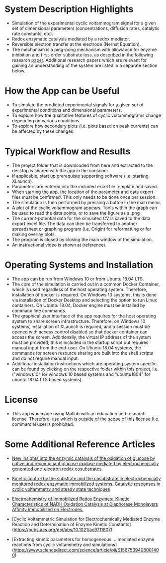 # System Description Highlights
- Simulation of the experimental cyclic voltammogram signal for a given set of dimensional parameters (concentrations, diffusion rates, catalytic rate constants, etc).
- Redox enzymatic catalysis mediated by a redox mediator.
- Reversible electron transfer at the electrode (Nernst Equation).
- The mechanism is a ping-pong mechanism with allowance for enyzme inhibition and first-order substrate loss, as described in the following research [paper](https://pubs.acs.org/doi/abs/10.1021/ja204637d). Additional research papers which are relevant for gaining an understanding of the system are listed in a separate section below.

# How the App can be Useful
- To simulate the predicted experimental signals for a given set of experimental conditions and dimensional parameters.
- To explore how the qualitative features of cyclic voltammograms change depending on various conditions.
- To explore how secondary plots (i.e. plots based on peak currents) can be affected by these changes.

# Typical Workflow and Results
- The project folder that is downloaded from here and extracted to the desktop is shared with the app in the container.
- If applicable, start up prerequiste supporting software (i.e. starting XLaunch).
- Parameters are entered into the included excel file template and saved.
- When starting the app, the location of the parameter and data export files must be confirmed. This only needs to be done once per session.
- The simulation is then performed by pressing a button in the main menu.
- A plot of the cyclic voltammogram appears. Tools within the graph can be used to read the data points, or to save the figure as a .png
- The current-potential data for the simulated CV is saved to the data export excel file. The data can then be transferred to another spreadsheet or graphing program (i.e. Origin) for reformatting or for making overlay plots.
- The program is closed by closing the main window of the simulation.
- An instructional video is shown at (reference).

# Operating Systems and Installation
- The app can be run from Windows 10 or from Ubuntu 18.04 LTS.
- The core of the simulation is carried out in a common Docker Container, which is used regardless of the host operating system. Therefore, installation of docker is required. On Windows 10 systems, this is done via installation of Docker Desktop and selecting the option to run Linux containers. On Ubuntu 18.04, Docker engine must be installed by command line commands.
- The graphical user interface of the app requires for the host operating system to share screen infrastructure. Therefore, on Windows 10 systems, installation of XLaunch is required, and a session must be opened with access control disabled so that docker container can access the screen. Additionally, the virtual IP address of the system must be provided; this is included in the startup script but requires manual input from the end-user. On Ubuntu 18.04 systems, the commands for screen resource sharing are built into the shell scripts and do not require manual input.
- Additional installation instructions which are operating system specific can be found by clicking on the respective folder within this project, i.e. ("windows10" for windows 10 based systems and "ubuntu1804" for ubuntu 18.04 LTS based systems).

# License
- This app was made using Matlab with an education and research license. Therefore, use which is outside of the scope of this license (i.e. commercial use) is prohibited.

# Some Additional Reference Articles
- [New insights into the enzymic catalysis of the oxidation of glucose by native and recombinant glucose oxidase mediated by electrochemically generated one-electron redox cosubstrates.](https://pubs.acs.org/doi/abs/10.1021/ja00054a001)

- [Kinetic control by the substrate and the cosubstrate in electrochemically monitored redox enzymatic immobilized systems. Catalytic responses in cyclic voltammetry and steady state techniques](https://www.sciencedirect.com/science/article/abs/pii/S0022072802006587)

- [Electrochemistry of Immobilized Redox Enzymes:  Kinetic Characteristics of NADH Oxidation Catalysis at Diaphorase Monolayers Affinity Immobilized on Electrodes.](https://doi.org/10.1021/ja0569196)
- [Cyclic Voltammetric Simulation for Electrochemically Mediated Enzyme Reaction and Determination of Enzyme Kinetic Constants] (https://pubs.acs.org/doi/abs/10.1021/ac9711807)
- [Extracting kinetic parameters for homogeneous ... mediated enzyme reactions from cyclic voltammetry and simulations] (https://www.sciencedirect.com/science/article/pii/S1567539408001400)
